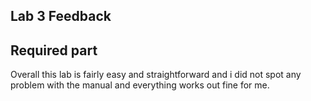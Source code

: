 ## Lab 3 Feedback

## Required part
 Overall this lab is fairly easy and straightforward and i did not spot any problem with the manual and everything works out fine for me. 
